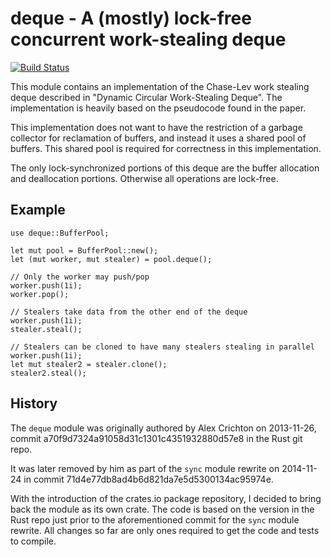 # deque - A (mostly) lock-free concurrent work-stealing deque

[![Build Status](https://travis-ci.org/kinghajj/deque.svg?branch=master)](https://travis-ci.org/kinghajj/deque)

This module contains an implementation of the Chase-Lev work stealing deque
described in "Dynamic Circular Work-Stealing Deque". The implementation is
heavily based on the pseudocode found in the paper.

This implementation does not want to have the restriction of a garbage
collector for reclamation of buffers, and instead it uses a shared pool of
buffers. This shared pool is required for correctness in this
implementation.

The only lock-synchronized portions of this deque are the buffer allocation
and deallocation portions. Otherwise all operations are lock-free.

## Example

    use deque::BufferPool;

    let mut pool = BufferPool::new();
    let (mut worker, mut stealer) = pool.deque();

    // Only the worker may push/pop
    worker.push(1i);
    worker.pop();

    // Stealers take data from the other end of the deque
    worker.push(1i);
    stealer.steal();

    // Stealers can be cloned to have many stealers stealing in parallel
    worker.push(1i);
    let mut stealer2 = stealer.clone();
    stealer2.steal();

## History

The `deque` module was originally authored by Alex Crichton on 2013-11-26,
commit a70f9d7324a91058d31c1301c4351932880d57e8 in the Rust git repo.

It was later removed by him as part of the `sync` module rewrite on 2014-11-24
in commit 71d4e77db8ad4b6d821da7e5d5300134ac95974e.

With the introduction of the crates.io package repository, I decided to bring
back the module as its own crate. The code is based on the version in the Rust
repo just prior to the aforementioned commit for the `sync` module rewrite. All
changes so far are only ones required to get the code and tests to compile.
